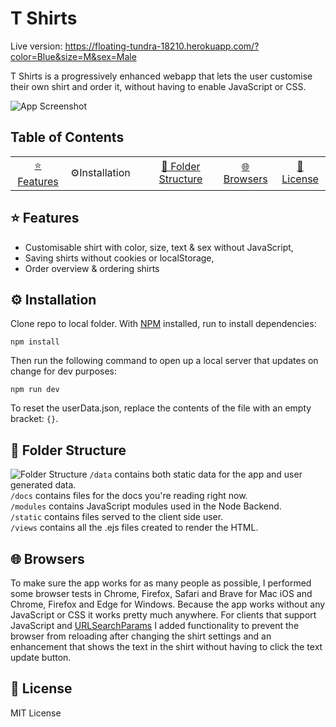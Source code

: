 <!-- Add a link to your live demo in Github Pages 🌐-->
# T Shirts
Live version: https://floating-tundra-18210.herokuapp.com/?color=Blue&size=M&sex=Male

T Shirts is a progressively enhanced webapp that lets the user customise their own shirt and order it, without having to enable JavaScript or CSS.

![App Screenshot]()

## Table of Contents
<table>
    <tr>
        <td align="center"><a href="#-features">⭐ Features<a></td>
        <td align="center"><ahref="#%EF%B8%8Finstallation">⚙️Installation<a><td>
        <td align="center"><a href="#-docs">📕 Folder Structure<a></td>
        <td align="center"><a href="#-browsers">🌐 Browsers<a></td>
        <td align="center"><a href="#-license">📃 License<a></td>
    </tr>
</table>

## ⭐ Features
- Customisable shirt with color, size, text & sex without JavaScript,
- Saving shirts without cookies or localStorage,
- Order overview & ordering shirts

## ⚙️ Installation
Clone repo to local folder. With [NPM](https://www.npmjs.com/) installed, run to install dependencies:
```
npm install
```
Then run the following command to open up a local server that updates on change for dev purposes:
```
npm run dev
```
To reset the userData.json, replace the contents of the file with an empty bracket: `{}`.

## 📕 Folder Structure
![Folder Structure]()
`/data` contains both static data for the app and user generated data.  
`/docs` contains files for the docs you're reading right now.  
`/modules` contains JavaScript modules used in the Node Backend.  
`/static` contains files served to the client side user.  
`/views` contains all the .ejs files created to render the HTML.  

## 🌐 Browsers
To make sure the app works for as many people as possible, I performed some browser tests in Chrome, Firefox, Safari and Brave for Mac iOS and Chrome, Firefox and Edge for Windows. Because the app works without any JavaScript or CSS it works pretty much anywhere. For clients that support JavaScript and [URLSearchParams](https://developer.mozilla.org/en-US/docs/Web/API/URLSearchParams#browser_compatibility) I added functionality to prevent the browser from reloading after changing the shirt settings and an enhancement that shows the text in the shirt without having to click the text update button.

## 📃 License
MIT License
